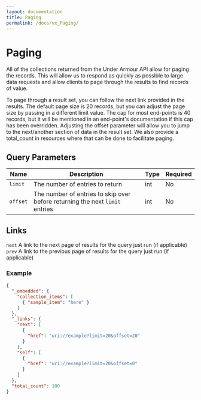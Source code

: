 ```yaml
---
layout: documentation
title: Paging
permalink: /docs/vx_Paging/
---
```


# Paging

All of the collections returned from the Under Armour API allow for paging the records.
This will allow us to respond as quickly as possible to large data requests and allow
clients to page through the results to find records of value.

To page through a result set, you can follow the next link provided in the results. The
default page size is 20 records, but you can adjust the page size by passing in a different
limit value.  The cap for most end-points is 40 records, but it will be mentioned in an end-point's
documentation if this cap has been overridden.  Adjusting the offset parameter will allow
you to jump to the next/another section of data in the result set. We also provide a total_count
in resources where that can be done to facilitate paging.

## Query Parameters

| Name         | Description               | Type       | Required |
|--------------|---------------------------|------------|----------|
| `limit`      | The number of entries to return                                              | int | No   |
| `offset`     | The number of entries to skip over before returning the next `limit` entries | int | No   |


## Links

`next` A link to the next page of results for the query just run (if applicable)
`prev` A link to the previous page of results for the query just run (if applicable)

### Example

```json
{
  "_embedded": {
    "collection_items": [
      { "sample_item": "here" }
    ]
  },
  "_links": {
    "next": [
      {
        "href": "uri://example?limit=20&offset=20"
      }
    ],
    "self": [
      {
        "href": "uri://example?limit=20&offset=0"
      }
    ]
  },
  "total_count": 100
}
```

